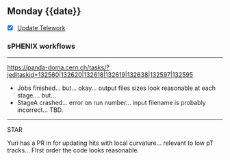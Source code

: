 ## Monday {{date}}

- [x] [Update Telework](https://docs.google.com/spreadsheets/d/16AZZBiKL1s6eGgH2KFiJPnD8-TjRsC0HYy4Qdmbr358/edit#gid=0)

### sPHENIX workflows
------------------

https://panda-doma.cern.ch/tasks/?jeditaskid=132560|132620|132618|132619|132638|132597|132595

- Jobs finished... but...  okay... output files sizes look reasonable at each stage....     but...
- StageA crashed... error on run number... input filename is probably incorrect... TBD.

--------------------------

STAR 

Yuri has a PR in for updating hits with local curvature... relevant to low pT tracks... FIrst order the code looks reasonable.  

